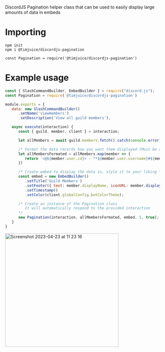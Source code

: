 DiscordJS Pagination helper class that can be used to easily display large amounts of data in embeds

# Importing

```
npm init
npm i @timjuice/discordjs-pagination
```

`const Pagination = require('@timjuice/discordjs-pagination')`

# Example usage

```javascript
const { SlashCommandBuilder, EmbedBuilder } = require("discord.js");
const Pagination = require('@timjuice/discordjs-pagination')

module.exports = {
   data: new SlashCommandBuilder()
      .setName('viewmembers')
      .setDescription('View all guild members'),

   async execute(interaction) {
      const { guild, member, client } = interaction;

      let allMembers = await guild.members.fetch().catch(console.error);

      /* Format the data records how you want them displayed (Must be array) */
      let allMembersFormated = allMembers.map(member => {
         return `<@${member.user.id}> - **${member.user.username}#${member.user.discriminator}**`
      })

      /* Create embed to display the data in, style it to your liking */
      const embed = new EmbedBuilder()
         .setTitle('Guild Members')
         .setFooter({ text: member.displayName, iconURL: member.displayAvatarURL({ dynamic: true }) })
         .setTimestamp()
         .setColor(client.globalConfig.botColorTheme);

      /* Create an instance of the Pagination class
         It will automatically respond to the provided interaction
      */
      new Pagination(interaction, allMembersFormated, embed, 5, true);
   }
}
```

<img width="369" alt="Screenshot 2023-04-23 at 11 23 16" src="https://user-images.githubusercontent.com/70685646/233831574-226c04f8-2b9c-4b7a-bd61-87b47900b3af.png">
